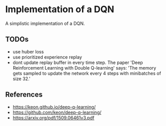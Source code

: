 # Implementation of a DQN

A simplistic implementation of a DQN.

## TODOs

- use huber loss
- use prioritized experience replay
- dont update replay buffer in every time step. The paper 'Deep Reinforcement Learning with Double Q-learning' says: 'The memory gets sampled to update the network every 4 steps with minibatches of size 32.'

## References

- https://keon.github.io/deep-q-learning/
- https://github.com/keon/deep-q-learning/
- https://arxiv.org/pdf/1509.06461v3.pdf
